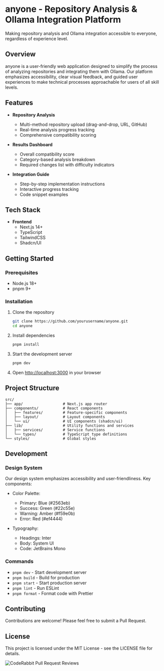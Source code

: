 # anyone - Repository Analysis & Ollama Integration Platform

Making repository analysis and Ollama integration accessible to everyone, regardless of experience level.

## Overview

anyone is a user-friendly web application designed to simplify the process of analyzing repositories and integrating them with Ollama. Our platform emphasizes accessibility, clear visual feedback, and guided user experiences to make technical processes approachable for users of all skill levels.

## Features

- **Repository Analysis**
  - Multi-method repository upload (drag-and-drop, URL, GitHub)
  - Real-time analysis progress tracking
  - Comprehensive compatibility scoring

- **Results Dashboard**
  - Overall compatibility score
  - Category-based analysis breakdown
  - Required changes list with difficulty indicators

- **Integration Guide**
  - Step-by-step implementation instructions
  - Interactive progress tracking
  - Code snippet examples

## Tech Stack

- **Frontend**
  - Next.js 14+
  - TypeScript
  - TailwindCSS
  - Shadcn/UI

## Getting Started

### Prerequisites

- Node.js 18+
- pnpm 9+

### Installation

1. Clone the repository
   ```bash
   git clone https://github.com/yourusername/anyone.git
   cd anyone
   ```

2. Install dependencies
   ```bash
   pnpm install
   ```

3. Start the development server
   ```bash
   pnpm dev
   ```

4. Open [http://localhost:3000](http://localhost:3000) in your browser

## Project Structure

```
src/
├── app/                  # Next.js app router
├── components/           # React components
│   ├── features/         # Feature-specific components
│   ├── layout/           # Layout components
│   └── ui/               # UI components (shadcn/ui)
├── lib/                  # Utility functions and services
│   ├── services/         # Service functions
│   └── types/            # TypeScript type definitions
└── styles/               # Global styles
```

## Development

### Design System

Our design system emphasizes accessibility and user-friendliness. Key components:

- Color Palette:
  - Primary: Blue (#2563eb)
  - Success: Green (#22c55e)
  - Warning: Amber (#f59e0b)
  - Error: Red (#ef4444)

- Typography:
  - Headings: Inter
  - Body: System UI
  - Code: JetBrains Mono

### Commands

- `pnpm dev` - Start development server
- `pnpm build` - Build for production
- `pnpm start` - Start production server
- `pnpm lint` - Run ESLint
- `pnpm format` - Format code with Prettier

## Contributing

Contributions are welcome! Please feel free to submit a Pull Request.

## License

This project is licensed under the MIT License - see the LICENSE file for details.


![CodeRabbit Pull Request Reviews](https://img.shields.io/coderabbit/prs/github/AcidicSoil/anyone?labelColor=171717&color=FF570A&link=https%3A%2F%2Fcoderabbit.ai&label=CodeRabbit%20Reviews)